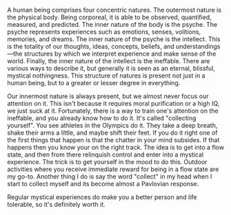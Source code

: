 A human being comprises four concentric natures. The outermost nature is the physical body. Being corporeal, it is able to be observed, quantified, measured, and predicted. The inner nature of the body is the psyche. The psyche represents experiences such as emotions, senses, volitions, memories, and dreams. The inner nature of the psyche is the intellect. This is the totality of our thoughts, ideas, concepts, beliefs, and understandings—the structures by which we interpret experience and make sense of the world. Finally, the inner nature of the intellect is the ineffable. There are various ways to describe it, but generally it is seen as an eternal, blissful, mystical nothingness. This structure of natures is present not just in a human being, but to a greater or lesser degree in everything.

Our innermost nature is always present, but we almost never focus our attention on it. This isn't because it requires moral purification or a high IQ, we just suck at it. Fortunately, there is a way to train one's attention on the ineffable, and you already know how to do it. It's called "collecting yourself". You see athletes in the Olympics do it. They take a deep breath, shake their arms a little, and maybe shift their feet. If you do it right one of the first things that happen is that the chatter in your mind subsides. If that happens then you know your on the right track. The idea is to get into a flow state, and then from there relinquish control and enter into a mystical experience. The trick is to get yourself in the mood to do this. Outdoor activities where you receive immediate reward for being in a flow state are my go-to. Another thing I do is say the word "collect" in my head when I start to collect myself and its become almost a Pavlovian response.

Regular mystical experiences do make you a better person and life tolerable, so it's definitely worth it.








